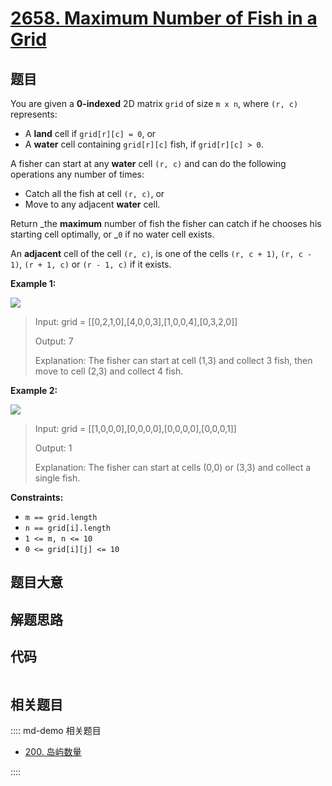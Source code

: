 # [2658. Maximum Number of Fish in a Grid](https://leetcode.com/problems/maximum-number-of-fish-in-a-grid)

## 题目

You are given a **0-indexed** 2D matrix `grid` of size `m x n`, where `(r, c)`
represents:

  * A **land** cell if `grid[r][c] = 0`, or
  * A **water** cell containing `grid[r][c]` fish, if `grid[r][c] > 0`.

A fisher can start at any **water** cell `(r, c)` and can do the following
operations any number of times:

  * Catch all the fish at cell `(r, c)`, or
  * Move to any adjacent **water** cell.

Return _the **maximum** number of fish the fisher can catch if he chooses his
starting cell optimally, or _`0` if no water cell exists.

An **adjacent** cell of the cell `(r, c)`, is one of the cells `(r, c + 1)`,
`(r, c - 1)`, `(r + 1, c)` or `(r - 1, c)` if it exists.



**Example 1:**

![](https://assets.leetcode.com/uploads/2023/03/29/example.png)

> Input: grid = [[0,2,1,0],[4,0,0,3],[1,0,0,4],[0,3,2,0]]
> 
> Output: 7
> 
> Explanation: The fisher can start at cell (1,3) and collect 3 fish, then move to cell (2,3) and collect 4 fish.

**Example 2:**

![](https://assets.leetcode.com/uploads/2023/03/29/example2.png)

> Input: grid = [[1,0,0,0],[0,0,0,0],[0,0,0,0],[0,0,0,1]]
> 
> Output: 1
> 
> Explanation: The fisher can start at cells (0,0) or (3,3) and collect a single fish. 

**Constraints:**

  * `m == grid.length`
  * `n == grid[i].length`
  * `1 <= m, n <= 10`
  * `0 <= grid[i][j] <= 10`


## 题目大意

## 解题思路

## 代码

```javascript

```

## 相关题目

:::: md-demo 相关题目
- [200. 岛屿数量](https://leetcode.com/problems/number-of-islands)

::::
